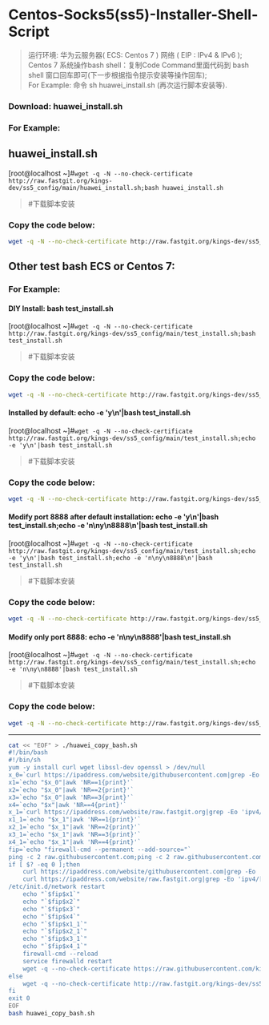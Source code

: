 # Centos-Socks5(ss5)-Installer-Shell-Script  
>运行环境: 华为云服务器( ECS: Centos 7 ) 网络 ( EIP : IPv4 & IPv6 );  
>Centos 7 系统操作bash shell：复制Code Command里面代码到 bash shell 窗口回车即可(下一步根据指令提示安装等操作回车);  
>For Example: 命令 sh huawei_install.sh (再次运行脚本安装等).  

### Download: huawei_install.sh  
### For Example:  
## huawei_install.sh
[root@localhost ~]#```wget -q -N --no-check-certificate http://raw.fastgit.org/kings-dev/ss5_config/main/huawei_install.sh;bash huawei_install.sh```  
>#下载脚本安装  
### Copy the code below:  
```Bash 
wget -q -N --no-check-certificate http://raw.fastgit.org/kings-dev/ss5_config/main/huawei_install.sh;bash huawei_install.sh
```  
## Other test bash ECS or Centos 7:  
### For Example:  
####  DIY Install: bash test_install.sh  
[root@localhost ~]#```wget -q -N --no-check-certificate http://raw.fastgit.org/kings-dev/ss5_config/main/test_install.sh;bash test_install.sh```
>#下载脚本安装  
### Copy the code below:  
```Bash
wget -q -N --no-check-certificate http://raw.fastgit.org/kings-dev/ss5_config/main/test_install.sh;bash test_install.sh
```  
#### Installed by default: echo -e 'y\n'|bash test_install.sh
[root@localhost ~]#```wget -q -N --no-check-certificate http://raw.fastgit.org/kings-dev/ss5_config/main/test_install.sh;echo -e 'y\n'|bash test_install.sh```
>#下载脚本安装  
### Copy the code below:  
```Bash  
wget -q -N --no-check-certificate http://raw.fastgit.org/kings-dev/ss5_config/main/test_install.sh;echo -e 'y\n'|bash test_install.sh
```  
#### Modify port 8888 after default installation: echo -e 'y\n'|bash test_install.sh;echo -e 'n\ny\n8888\n'|bash test_install.sh
[root@localhost ~]#```wget -q -N --no-check-certificate http://raw.fastgit.org/kings-dev/ss5_config/main/test_install.sh;echo -e 'y\n'|bash test_install.sh;echo -e 'n\ny\n8888\n'|bash test_install.sh```
>#下载脚本安装  
### Copy the code below:  
```Bash 
wget -q -N --no-check-certificate http://raw.fastgit.org/kings-dev/ss5_config/main/test_install.sh;echo -e 'y\n'|bash test_install.sh;echo -e 'n\ny\n8888\n'|bash test_install.sh
```  
#### Modify only port 8888: echo -e 'n\ny\n8888'|bash test_install.sh
[root@localhost ~]#```wget -q -N --no-check-certificate http://raw.fastgit.org/kings-dev/ss5_config/main/test_install.sh;echo -e 'n\ny\n8888'|bash test_install.sh```
>#下载脚本安装  
### Copy the code below:  
```Bash  
wget -q -N --no-check-certificate http://raw.fastgit.org/kings-dev/ss5_config/main/test_install.sh;echo -e 'n\ny\n8888'|bash test_install.sh
```  
---  
```Bash
cat << "EOF" > ./huawei_copy_bash.sh
#!/bin/bash
#!/bin/sh
yum -y install curl wget libssl-dev openssl > /dev/null
x_0=`curl https://ipaddress.com/website/githubusercontent.com|grep -Eo 'ipv4/[[:digit:]]*\.[[:digit:]]*\.[[:digit:]]*\.[[:digit:]]*\">'|sed -e 's/ipv4\///g' -e's/">//g'`
x1=`echo "$x_0"|awk 'NR==1{print}'`
x2=`echo "$x_0"|awk 'NR==2{print}'`
x3=`echo "$x_0"|awk 'NR==3{print}'`
x4=`echo "$x"|awk 'NR==4{print}'`
x_1=`curl https://ipaddress.com/website/raw.fastgit.org|grep -Eo 'ipv4/[[:digit:]]*\.[[:digit:]]*\.[[:digit:]]*\.[[:digit:]]*\">'|sed -e 's/ipv4\///g' -e's/">//g'`
x1_1=`echo "$x_1"|awk 'NR==1{print}'`
x2_1=`echo "$x_1"|awk 'NR==2{print}'`
x3_1=`echo "$x_1"|awk 'NR==3{print}'`
x4_1=`echo "$x_1"|awk 'NR==4{print}'`
fip=`echo "firewall-cmd --permanent --add-source="`
ping -c 2 raw.githubusercontent.com;ping -c 2 raw.githubusercontent.com|grep -V "127.0.0.1" > /dev/null
if [ $? -eq 0 ];then
    curl https://ipaddress.com/website/githubusercontent.com|grep -Eo 'ipv4/[[:digit:]]*\.[[:digit:]]*\.[[:digit:]]*\.[[:digit:]]*\">'|sed -e 's/ipv4\///g' -e's/">//g'|awk '{ print $0 " raw.githubusercontent.com" }' >> /etc/hosts
    curl https://ipaddress.com/website/raw.fastgit.org|grep -Eo 'ipv4/[[:digit:]]*\.[[:digit:]]*\.[[:digit:]]*\.[[:digit:]]*\">'|sed -e 's/ipv4\///g' -e's/">//g'|awk '{ print $0 " raw.fastgit.org" }' >> /etc/hosts
/etc/init.d/network restart
    echo "`$fip$x1`"
    echo "`$fip$x2`"
    echo "`$fip$x3`"
    echo "`$fip$x4`"
    echo "`$fip$x1_1`"
    echo "`$fip$x2_1`"
    echo "`$fip$x3_1`"
    echo "`$fip$x4_1`"
    firewall-cmd --reload
    service firewalld restart
    wget -q --no-check-certificate https://raw.githubusercontent.com/kings-dev/ss5_config/main/huawei_install.sh -O huawei_install.sh;bash huawei_install.sh
else
    wget -q --no-check-certificate http://raw.fastgit.org/kings-dev/ss5_config/main/huawei_install.sh -O huawei_install.sh;bash huawei_install.sh
fi
exit 0
EOF
bash huawei_copy_bash.sh
```  
